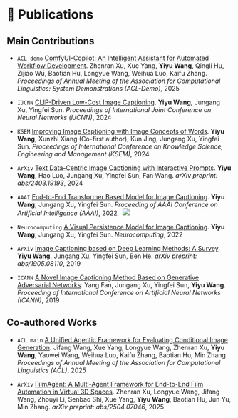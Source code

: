 # 📝 Publications 

## Main Contributions

- ``ACL demo`` [ComfyUI-Copilot: An Intelligent Assistant for Automated Workflow Development](). Zhenran Xu, Xue Yang, **Yiyu Wang**, Qingli Hu, Zijiao Wu, Baotian Hu, Longyue Wang, Weihua Luo, Kaifu Zhang. _Proceedings of Annual Meeting of the Association for Computational Linguistics: System Demonstrations (ACL-Demo)_, 2025

- ``IJCNN`` [CLIP-Driven Low-Cost Image Captioning](). **Yiyu Wang**, Jungang Xu, Yingfei Sun. _Proceedings of International Joint Conference on Neural Networks (IJCNN)_, 2024

- ``KSEM`` [Improving Image Captioning with Image Concepts of Words](https://link.springer.com/chapter/10.1007/978-981-97-5495-3_27). **Yiyu Wang**, Xunzhi Xiang (Co-first author), Kun Jing, Jungang Xu, Yingfei Sun. _Proceedings of International Conference on Knowledge Science, Engineering and Management (KSEM)_, 2024

- ``ArXiv`` [Text Data-Centric Image Captioning with Interactive Prompts](https://arxiv.org/abs/2403.19193). **Yiyu Wang**, Hao Luo, Jungang Xu, Yingfei Sun, Fan Wang. _arXiv preprint: abs/2403.19193_, 2024

- ``AAAI`` [End-to-End Transformer Based Model for Image Captioning](https://arxiv.org/abs/2203.15350). **Yiyu Wang**, Jungang Xu, Yingfei Sun. _Proceeding of AAAI Conference on Artificial Intelligence (AAAI)_, 2022 &nbsp; [![](https://img.shields.io/github/stars/232525/PureT?style=social&label=Stars)](https://github.com/232525/PureT)

- ``Neurocomputing`` [A Visual Persistence Model for Image Captioning](https://www.sciencedirect.com/science/article/pii/S0925231221014922?via%3Dihub). **Yiyu Wang**, Jungang Xu, Yingfei Sun. _Neurocomputing_, 2022


- ``ArXiv`` [Image Captioning based on Deep Learning Methods: A Survey](https://arxiv.org/abs/1905.08110). **Yiyu Wang**, Jungang Xu, Yingfei Sun, Ben He. _arXiv preprint: abs/1905.08110_, 2019

- ``ICANN`` [A Novel Image Captioning Method Based on Generative Adversarial Networks](https://link.springer.com/chapter/10.1007/978-3-030-30490-4_23). Yang Fan, Jungang Xu, Yingfei Sun, **Yiyu Wang**. _Proceeding of International Conference on Artificial Neural Networks (ICANN)_, 2019

## Co-authored Works

- ``ACL main`` [A Unified Agentic Framework for Evaluating Conditional Image Generation](https://arxiv.org/abs/2504.07046). Jifang Wang, Xue Yang, Longyue Wang, Zhenran Xu, **Yiyu Wang**, Yaowei Wang, Weihua Luo, Kaifu Zhang, Baotian Hu, Min Zhang. _Proceedings of Annual Meeting of the Association for Computational Linguistics (ACL)_, 2025

- ``ArXiv`` [FilmAgent: A Multi-Agent Framework for End-to-End Film Automation in Virtual 3D Spaces](https://arxiv.org/abs/2504.07046). Zhenran Xu, Longyue Wang, Jifang Wang, Zhouyi Li, Senbao Shi, Xue Yang, **Yiyu Wang**, Baotian Hu, Jun Yu, Min Zhang. _arXiv preprint: abs/2504.07046_, 2025

